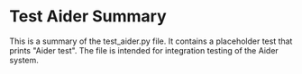# Test Aider Summary

This is a summary of the test_aider.py file.
It contains a placeholder test that prints "Aider test".
The file is intended for integration testing of the Aider system.